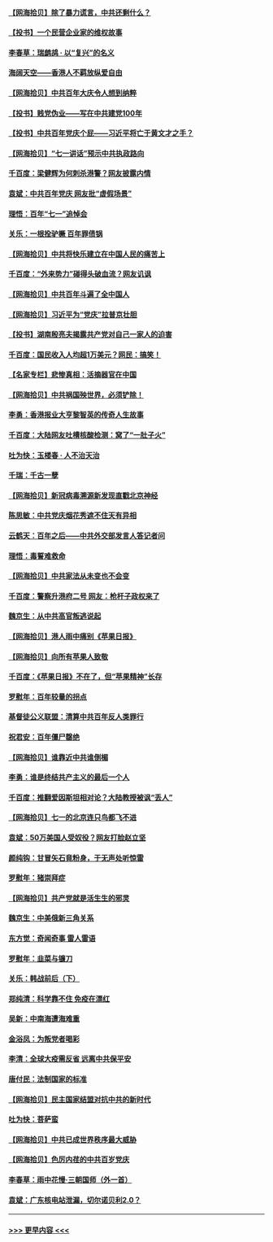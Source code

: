 #### [【网海拾贝】除了暴力谎言，中共还剩什么？](../pages/nsc993/n13071082.md?t=07070252) 
#### [【投书】一个民营企业家的维权故事](../pages/nsc993/n13070932.md?t=07070252) 
#### [李春草：瑞鹧鸪 · 以“复兴”的名义](../pages/nsc993/n13069984.md?t=07070252) 
#### [海阔天空——香港人不羁放纵爱自由](../pages/nsc993/n13069407.md?t=07070252) 
#### [【网海拾贝】中共百年大庆令人想到纳粹](../pages/nsc993/n13068483.md?t=07070252) 
#### [【投书】贱党伪业——写在中共建党100年](../pages/nsc993/n13067843.md?t=07070252) 
#### [【投书】中共百年党庆个屁——习近平将亡于黄文才之手？](../pages/nsc993/n13067425.md?t=07070252) 
#### [【网海拾贝】“七一讲话”预示中共执政路向](../pages/nsc993/n13066434.md?t=07070252) 
#### [千百度：梁健辉为何刺杀港警？网友披露内情](../pages/nsc993/n13066979.md?t=07070252) 
#### [袁斌：中共百年党庆 网友批“虚假场景”](../pages/nsc993/n13066385.md?t=07070252) 
#### [理悟：百年“七一”追悼会](../pages/nsc993/n13066106.md?t=07070252) 
#### [关乐：一根拴驴橛 百年罪债锅](../pages/nsc993/n13066089.md?t=07070252) 
#### [【网海拾贝】中共将快乐建立在中国人民的痛苦上](../pages/nsc993/n13064939.md?t=07070252) 
#### [千百度：“外来势力”碰得头破血流？网友讥讽](../pages/nsc993/n13064878.md?t=07070252) 
#### [【网海拾贝】中共百年斗遍了全中国人](../pages/nsc993/n13060020.md?t=07070252) 
#### [【网海拾贝】习近平为“党庆”拉普京壮胆](../pages/nsc993/n13057781.md?t=07070252) 
#### [【投书】湖南殷亮夫揭露共产党对自己一家人的迫害](../pages/nsc993/n13057744.md?t=07070252) 
#### [千百度：国民收入人均超1万美元？网民：搞笑！](../pages/nsc993/n13057692.md?t=07070252) 
#### [【名家专栏】悲惨真相：活摘器官在中国](../pages/nsc993/n13056611.md?t=07070252) 
#### [【网海拾贝】中共祸国殃世界，必须铲除！](../pages/nsc993/n13056011.md?t=07070252) 
#### [李勇：香港报业大亨黎智英的传奇人生故事](../pages/nsc993/n13055258.md?t=07070252) 
#### [千百度：大陆网友吐槽核酸检测：窝了“一肚子火”](../pages/nsc993/n13055194.md?t=07070252) 
#### [吐为快：玉楼春 · 人不治天治](../pages/nsc993/n13054028.md?t=07070252) 
#### [千瑞：千古一孽](../pages/nsc993/n13054016.md?t=07070252) 
#### [【网海拾贝】新冠病毒溯源新发现直戳北京神经](../pages/nsc993/n13052425.md?t=07070252) 
#### [陈思敏：中共党庆烟花秀遮不住天有异相](../pages/nsc993/n13052020.md?t=07070252) 
#### [云鹤天：百年之后——中共外交部发言人答记者问](../pages/nsc993/n13051604.md?t=07070252) 
#### [理悟：毒誓难救命](../pages/nsc993/n13051601.md?t=07070252) 
#### [【网海拾贝】中共家法从未变也不会变](../pages/nsc993/n13050366.md?t=07070252) 
#### [千百度：警察升港府二号 网友：枪杆子政权来了](../pages/nsc993/n13050261.md?t=07070252) 
#### [魏京生：从中共高官叛逃说起](../pages/nsc993/n13048997.md?t=07070252) 
#### [【网海拾贝】港人雨中痛别《苹果日报》](../pages/nsc993/n13048941.md?t=07070252) 
#### [【网海拾贝】向所有苹果人致敬](../pages/nsc993/n13046795.md?t=07070252) 
#### [千百度：《苹果日报》不在了，但“苹果精神”长存](../pages/nsc993/n13046703.md?t=07070252) 
#### [罗慰年：百年较量的拐点](../pages/nsc993/n13046542.md?t=07070252) 
#### [基督徒公义联盟：清算中共百年反人类罪行](../pages/nsc993/n13046499.md?t=07070252) 
#### [祝君安：百年僵尸罄绝](../pages/nsc993/n13045595.md?t=07070252) 
#### [【网海拾贝】谁靠近中共谁倒楣](../pages/nsc993/n13044667.md?t=07070252) 
#### [李勇：谁是终结共产主义的最后一个人](../pages/nsc993/n13044397.md?t=07070252) 
#### [千百度：推翻爱因斯坦相对论？大陆教授被讽“丢人”](../pages/nsc993/n13043908.md?t=07070252) 
#### [【网海拾贝】七一的北京连只鸟都飞不进](../pages/nsc993/n13041377.md?t=07070252) 
#### [袁斌：50万美国人受奴役？网友打脸赵立坚](../pages/nsc993/n13041330.md?t=07070252) 
#### [颜纯钩：甘冒矢石竟粉身，于无声处听惊雷](../pages/nsc993/n13041140.md?t=07070252) 
#### [罗慰年：猪崇拜症](../pages/nsc993/n13041071.md?t=07070252) 
#### [【网海拾贝】共产党就是活生生的邪灵](../pages/nsc993/n13036627.md?t=07070252) 
#### [魏京生：中美俄新三角关系](../pages/nsc993/n13035986.md?t=07070252) 
#### [东方觉：奇闻奇事 雷人雷语](../pages/nsc993/n13035878.md?t=07070252) 
#### [罗慰年：韭菜与镰刀](../pages/nsc993/n13034374.md?t=07070252) 
#### [关乐：韩战前后（下）](../pages/nsc993/n13034113.md?t=07070252) 
#### [郑纯清：科学靠不住 免疫在漂红](../pages/nsc993/n13034093.md?t=07070252) 
#### [吴新：中南海遭海难重](../pages/nsc993/n13034084.md?t=07070252) 
#### [金浴凤：为叛党者喝彩](../pages/nsc993/n13034058.md?t=07070252) 
#### [李清：全球大疫需反省 远离中共保平安](../pages/nsc993/n13033784.md?t=07070252) 
#### [唐付民：法制国家的标准](../pages/nsc993/n13032944.md?t=07070252) 
#### [【网海拾贝】民主国家结盟对抗中共的新时代](../pages/nsc993/n13031717.md?t=07070252) 
#### [吐为快：菩萨蛮](../pages/nsc993/n13030033.md?t=07070252) 
#### [【网海拾贝】中共已成世界秩序最大威胁](../pages/nsc993/n13028138.md?t=07070252) 
#### [【网海拾贝】色厉内荏的中共百岁党庆](../pages/nsc993/n13025582.md?t=07070252) 
#### [李春草：雨中花慢‧三朝国师（外一首）](../pages/nsc993/n13025567.md?t=07070252) 
#### [袁斌：广东核电站泄漏，切尔诺贝利2.0？](../pages/nsc993/n13025475.md?t=07070252) 

----
#### [ >>> 更早内容 <<< ](../indexes/nsc993-earlier.md)

